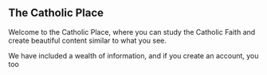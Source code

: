 ## The Catholic Place
Welcome to the Catholic Place, where you can study the Catholic Faith and create beautiful content similar to what you see.

We have included a wealth of information, and if you create an account, you too 
